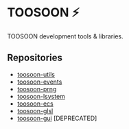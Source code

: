 # TOOSOON ⚡️

TOOSOON development tools & libraries.

## Repositories

- [toosoon-utils](https://github.com/toosoon-dev/toosoon-utils)
- [toosoon-events](https://github.com/toosoon-dev/toosoon-events)
- [toosoon-prng](https://github.com/toosoon-dev/toosoon-prng)
- [toosoon-lsystem](https://github.com/toosoon-dev/toosoon-lsystem)
- [toosoon-ecs](https://github.com/toosoon-dev/toosoon-ecs)
- [toosoon-glsl](https://github.com/toosoon-dev/toosoon-glsl)
- [toosoon-gui](https://github.com/toosoon-dev/toosoon-gui) [DEPRECATED]
